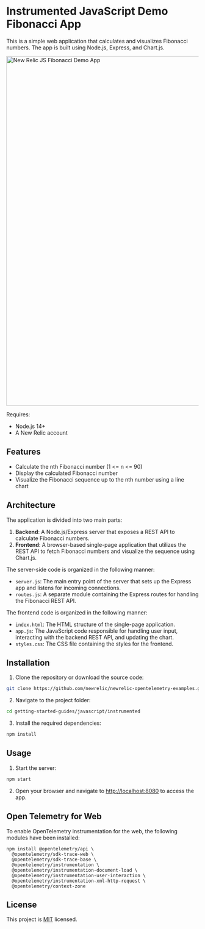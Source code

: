 # Instrumented JavaScript Demo Fibonacci App

This is a simple web application that calculates and visualizes Fibonacci numbers. The app is built using Node.js, Express, and Chart.js.

<img width="918" alt="New Relic JS Fibonacci Demo App" src="https://github.com/matewilk/palinka/assets/6328360/edebbafd-8f12-4161-b64b-b47f28b87ff8">

Requires:

* Node.js 14+
* A New Relic account

## Features

- Calculate the nth Fibonacci number (1 <= n <= 90)
- Display the calculated Fibonacci number
- Visualize the Fibonacci sequence up to the nth number using a line chart

## Architecture

The application is divided into two main parts:

1. **Backend**: A Node.js/Express server that exposes a REST API to calculate Fibonacci numbers.
2. **Frontend**: A browser-based single-page application that utilizes the REST API to fetch Fibonacci numbers and visualize the sequence using Chart.js.

The server-side code is organized in the following manner:

- `server.js`: The main entry point of the server that sets up the Express app and listens for incoming connections.
- `routes.js`: A separate module containing the Express routes for handling the Fibonacci REST API.

The frontend code is organized in the following manner:

- `index.html`: The HTML structure of the single-page application.
- `app.js`: The JavaScript code responsible for handling user input, interacting with the backend REST API, and updating the chart.
- `styles.css`: The CSS file containing the styles for the frontend.

## Installation

1. Clone the repository or download the source code:

```bash
git clone https://github.com/newrelic/newrelic-opentelemetry-examples.git
```

2. Navigate to the project folder:

```bash
cd getting-started-guides/javascript/instrumented
```

3. Install the required dependencies:

```bash
npm install
```

## Usage

1. Start the server:

```bash
npm start
```

2. Open your browser and navigate to [http://localhost:8080](http://localhost:8080) to access the app.

## Open Telemetry for Web

To enable OpenTelemetry instrumentation for the web, the following modules have been installed:

```
npm install @opentelemetry/api \
  @opentelemetry/sdk-trace-web \
  @opentelemetry/sdk-trace-base \
  @opentelemetry/instrumentation \
  @opentelemetry/instrumentation-document-load \
  @opentelemetry/instrumentation-user-interaction \
  @opentelemetry/instrumentation-xml-http-request \
  @opentelemetry/context-zone
```


## License

This project is [MIT](https://opensource.org/licenses/MIT) licensed.
